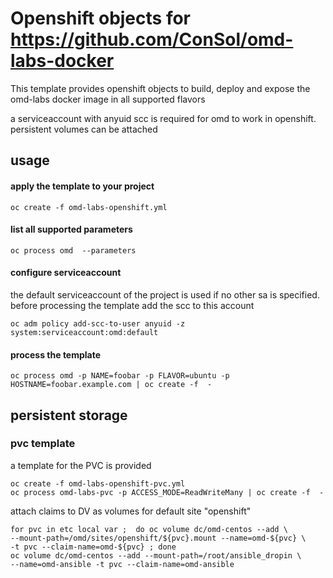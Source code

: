 # Openshift objects for https://github.com/ConSol/omd-labs-docker
This template provides openshift objects to build, deploy and expose the 
omd-labs docker image in all supported flavors

a serviceaccount with anyuid scc is required for omd to work in openshift.
persistent volumes can be attached

## usage
#### apply the template to your project
```
oc create -f omd-labs-openshift.yml
```
#### list all supported parameters

```
oc process omd  --parameters
```

#### configure serviceaccount
the default serviceaccount of the project is used if no other sa is specified.
before processing the template add the scc to this account
```
oc adm policy add-scc-to-user anyuid -z  system:serviceaccount:omd:default
```

#### process the template
```
oc process omd -p NAME=foobar -p FLAVOR=ubuntu -p HOSTNAME=foobar.example.com | oc create -f  -
```

## persistent storage

### pvc template
a template for the PVC is provided
```
oc create -f omd-labs-openshift-pvc.yml
oc process omd-labs-pvc -p ACCESS_MODE=ReadWriteMany | oc create -f  -
```

attach claims to DV as volumes 
for default site "openshift"
```
for pvc in etc local var ;  do oc volume dc/omd-centos --add \
--mount-path=/omd/sites/openshift/${pvc}.mount --name=omd-${pvc} \
-t pvc --claim-name=omd-${pvc} ; done
oc volume dc/omd-centos --add --mount-path=/root/ansible_dropin \
--name=omd-ansible -t pvc --claim-name=omd-ansible
```
